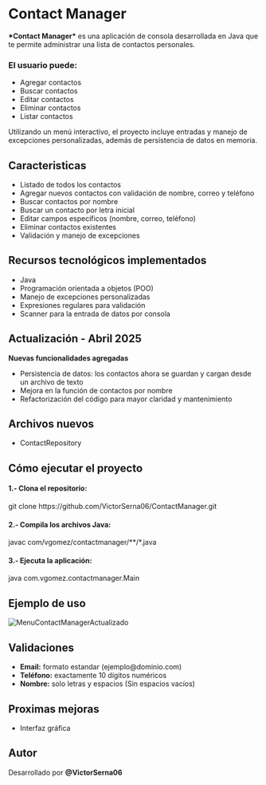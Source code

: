 <h1>Contact Manager</h1>
<p><strong>*Contact Manager*</strong> es una aplicación de consola desarrollada en Java que te permite administrar una lista de contactos personales.</p>
<h3>El usuario puede:</h3>
<ul>
  <li>Agregar contactos</li>
  <li>Buscar contactos</li>
  <li>Editar contactos</li>
  <li>Eliminar contactos</li>
  <li>Listar contactos</li>
</ul>
<p>Utilizando un menú interactivo, el proyecto incluye entradas y manejo de excepciones personalizadas, además de persistencia de datos en memoria.</p>
<h2>Caracteristicas</h2>
<ul>
  <li>Listado de todos los contactos</li>
  <li>Agregar nuevos contactos con validación de nombre, correo y teléfono</li>
  <li>Buscar contactos por nombre</li>
  <li>Buscar un contacto por letra inicial</li>
  <li>Editar campos específicos (nombre, correo, teléfono)</li>
  <li>Eliminar contactos existentes</li>
  <li>Validación y manejo de excepciones</li>
</ul>
<h2>Recursos tecnológicos implementados</h2>
<ul>
  <li>Java</li>
  <li>Programación orientada a objetos (POO)</li>
  <li>Manejo de excepciones personalizadas</li>
  <li>Expresiones regulares para validación</li>
  <li>Scanner para la entrada de datos por consola</li>
</ul>
<h2>Actualización - Abril 2025</h2>
<p><Strong>Nuevas funcionalidades agregadas</Strong></p>
<ul>
  <li>Persistencia de datos: los contactos ahora se guardan y cargan desde un archivo de texto</li>
  <li>Mejora en la función de contactos por nombre</li>
  <li>Refactorización del código para mayor claridad y mantenimiento</li>
</ul>
<h2>Archivos nuevos</h2>
<ul>
  <li>ContactRepository</li>
</ul>
<h2>Cómo ejecutar el proyecto</h2>
<h4>1.- Clona el repositorio:</h4>
<p>git clone https://github.com/VictorSerna06/ContactManager.git</p>
<h4>2.- Compila los archivos Java:</h4>
<p>javac com/vgomez/contactmanager/**/*.java</p>
<h4>3.- Ejecuta la aplicación:</h4>
<p>java com.vgomez.contactmanager.Main</p>
<h2>Ejemplo de uso</h2>

![MenuContactManagerActualizado](https://github.com/user-attachments/assets/035dd489-eba9-4541-b4b3-aa561e007147)
<h2>Validaciones</h2>
<ul>
  <li><strong>Email:</strong> formato estandar (ejemplo@dominio.com)</li>
  <li><strong>Teléfono:</strong> exactamente 10 dígitos numéricos</li>
  <li><strong>Nombre:</strong> solo letras y espacios (Sin espacios vacíos)</li>
</ul>
<h2>Proximas mejoras</h2>
<ul>
  <li>Interfaz gráfica</li>
</ul>
<h2>Autor</h2>
<p>Desarrollado por <strong>@VictorSerna06</strong></p>
